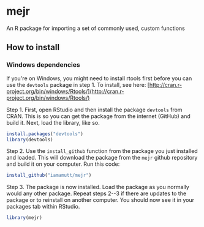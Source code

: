 mejr
====

An R package for importing a set of commonly used, custom functions


## How to install

### Windows dependencies

If you're on Windows, you might need to install rtools first before you can use the `devtools` package in step 1. To install, see here: [http://cran.r-project.org/bin/windows/Rtools/](http://cran.r-project.org/bin/windows/Rtools/)

Step 1. First, open RStudio and then install the package `devtools` from CRAN. This is so you can get the package from the internet (GitHub) and build it. Next, load the library, like so.

```r
install.packages("devtools")
library(devtools)
```
Step 2. Use the `install_github` function from the package you just installed and loaded. This will download the package from the `mejr` github repository and build it on your computer. Run this code:

```r
install_github("iamamutt/mejr")
```

Step 3. The package is now installed. Load the package as you normally would any other package. Repeat steps 2--3 if there are updates to the package or to reinstall on another computer. You should now see it in your packages tab within RStudio.

```r
library(mejr)
```

